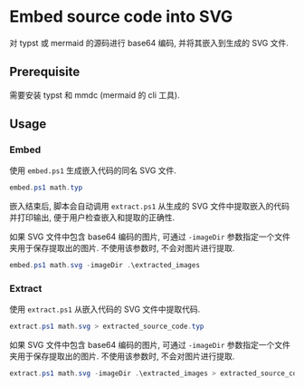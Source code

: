# Embed source code into SVG

对 typst 或 mermaid 的源码进行 base64 编码, 并将其嵌入到生成的 SVG 文件.

## Prerequisite

需要安装 typst 和 mmdc (mermaid 的 cli 工具).

##  Usage

### Embed

使用 `embed.ps1` 生成嵌入代码的同名 SVG 文件.

```powershell
embed.ps1 math.typ
```

嵌入结束后, 脚本会自动调用 `extract.ps1` 从生成的 SVG 文件中提取嵌入的代码并打印输出, 便于用户检查嵌入和提取的正确性.

如果 SVG 文件中包含 base64 编码的图片, 可通过 `-imageDir` 参数指定一个文件夹用于保存提取出的图片. 不使用该参数时, 不会对图片进行提取.

```powershell
embed.ps1 math.svg -imageDir .\extracted_images
```

### Extract

使用 `extract.ps1` 从嵌入代码的 SVG 文件中提取代码.

```powershell
extract.ps1 math.svg > extracted_source_code.typ
```

如果 SVG 文件中包含 base64 编码的图片, 可通过 `-imageDir` 参数指定一个文件夹用于保存提取出的图片. 不使用该参数时, 不会对图片进行提取.

```powershell
extract.ps1 math.svg -imageDir .\extracted_images > extracted_source_code.typ
```
